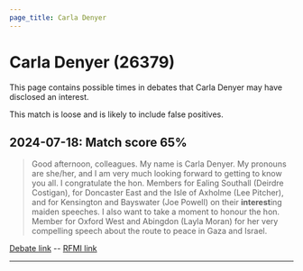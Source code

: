 ```yaml
---
page_title: Carla Denyer
---
```


# Carla Denyer  (26379)

This page contains possible times in debates that Carla Denyer may have disclosed an interest.

This match is loose and is likely to include false positives. 



## 2024-07-18: Match score 65%

>Good afternoon, colleagues. My name is Carla Denyer. My pronouns are she/her, and I am very much looking forward to getting to know you all. I congratulate the hon. Members for Ealing Southall (Deirdre Costigan), for Doncaster East and the Isle of Axholme (Lee Pitcher), and for Kensington and Bayswater (Joe Powell) on their  **interest**ing maiden speeches. I also want to take a moment to honour the hon. Member for Oxford West and Abingdon (Layla Moran) for her very compelling speech about the route to peace in Gaza and Israel.

[Debate link](https://www.theyworkforyou.com/debates/?id=2024-07-18f.243.1)  --  [RFMI link](https://www.theyworkforyou.com/mp/26379/register)


---

